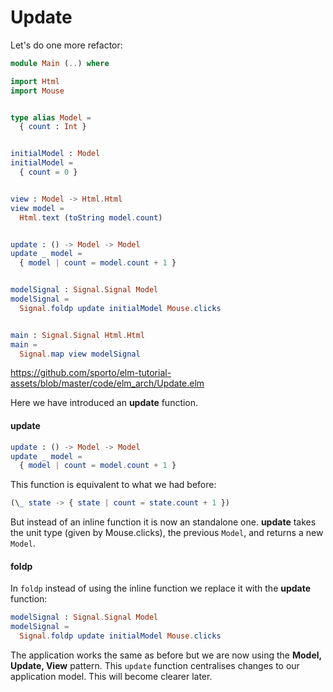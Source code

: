 # Update

Let's do one more refactor:

```elm
module Main (..) where

import Html
import Mouse


type alias Model =
  { count : Int }


initialModel : Model
initialModel =
  { count = 0 }


view : Model -> Html.Html
view model =
  Html.text (toString model.count)


update : () -> Model -> Model
update _ model =
  { model | count = model.count + 1 }


modelSignal : Signal.Signal Model
modelSignal =
  Signal.foldp update initialModel Mouse.clicks


main : Signal.Signal Html.Html
main =
  Signal.map view modelSignal
```

<https://github.com/sporto/elm-tutorial-assets/blob/master/code/elm_arch/Update.elm>

Here we have introduced an __update__ function.

#### update

```elm
update : () -> Model -> Model
update _ model =
  { model | count = model.count + 1 }
```

This function is equivalent to what we had before:

```elm
(\_ state -> { state | count = state.count + 1 })
```

But instead of an inline function it is now an standalone one. __update__ takes the unit type (given by Mouse.clicks), the previous `Model`, and returns a new `Model`.

#### foldp

In `foldp` instead of using the inline function we replace it with the __update__ function:

```elm
modelSignal : Signal.Signal Model
modelSignal =
  Signal.foldp update initialModel Mouse.clicks
```

The application works the same as before but we are now using the __Model, Update, View__ pattern. This `update` function centralises changes to our application model. This will become clearer later.
